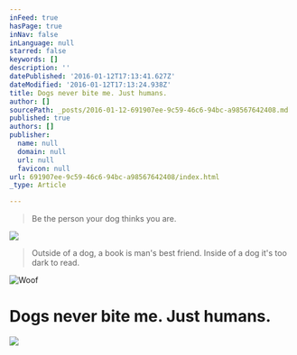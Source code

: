 ```yaml
---
inFeed: true
hasPage: true
inNav: false
inLanguage: null
starred: false
keywords: []
description: ''
datePublished: '2016-01-12T17:13:41.627Z'
dateModified: '2016-01-12T17:13:24.938Z'
title: Dogs never bite me. Just humans.
author: []
sourcePath: _posts/2016-01-12-691907ee-9c59-46c6-94bc-a98567642408.md
published: true
authors: []
publisher:
  name: null
  domain: null
  url: null
  favicon: null
url: 691907ee-9c59-46c6-94bc-a98567642408/index.html
_type: Article

---
```

> Be the person your dog thinks you are.

![](https://s3-us-west-2.amazonaws.com/the-grid-img/p/e0c614072bb0f03a5cd02779bdf110fffdfa3c88.jpg)

> Outside of a dog, a book is man's best friend. Inside of a dog it's too dark to read.

![Woof](https://s3-us-west-2.amazonaws.com/the-grid-img/p/77c492aa0f4f214ff79c704a26c8bd66e23f495d.jpg)

# Dogs never bite me. Just humans.
![](https://the-grid-user-content.s3-us-west-2.amazonaws.com/5c7050f8-f538-44b1-813f-68ca97d64884.jpg)